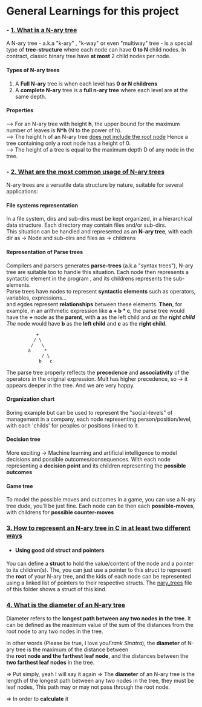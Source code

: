 # **General Learnings for this project**

### - [**1. What is a N-ary tree**](1)

A N-ary tree - a.k.a "k-ary" , "k-way" or even "multiway" tree - is a special type of **tree-structure** where each node can have **0 to N** child nodes. In contract, classic binary tree have **at most** 2 child nodes per node.

#### **Types of N-ary trees**<br>

1. A **Full N-ary** tree is when each level has **0 or N childrens**
2. A **complete N-ary** tree is a **full n-ary tree** where each level are at the same depth.

#### **Properties**

--> For an N-ary tree with height **h**, the upper bound for the maximum number of leaves is **N^h** (N to the power of h). <br>
--> The height h of an N-ary tree <u>does not include the root node</u> Hence a tree containing only a root node has a height of 0. <br>
--> The height of a tree is equal to the maximum depth D of any node in the tree.

### - [**2. What are the most common usage of N-ary trees**](2)

N-ary trees are a versatile data structure by nature, suitable for several applications: <br>

#### **File systems representation**

In a file system, dirs and sub-dirs must be kept organized, in a hierarchical data structure. Each directory may contain files and/or sub-dirs. <br>
This situation can be handled and represented as an **N-ary tree**, with each dir as -> Node and sub-dirs and files as -> childrens <br>

#### **Representation of Parse trees**

Compilers and parsers generates **parse-trees** (a.k.a "syntax trees"), N-ary tree are suitable too to handle this situation. Each node then represents a syntactic element in the program , and its childrens represents the sub-elements. <br>
Parse trees have nodes to represent **syntactic elements** such as operators, variables, expressions...<br> and egdes represent **relationships** between these elements.
**Then**, for example, in an arithmetic expression like **a + b \* c**, the parse tree would have the **+** node as the **parent**, with **a** as the left child and <strong>_</strong> as the **right child** The <strong>_</strong> node would have **b** as the **left child** and **c** as the **right child.**

```
           +
		  / \
	     /   \
		a     *
		     / \
			b   c
```

The parse tree properly reflects the **precedence** and **associativity** of the operators in the original expression. Mult has higher precedence, so -> it appears deeper in the tree. And we are very happy.

#### **Organization chart**

Boring example but can be used to represent the "social-levels" of management in a company, each node representing person/position/level, with each 'childs' for peoples or positions linked to it.

#### **Decision tree**

More exciting -> Machine learning and artificial intelligence to model decisions and possible outcomes/consequences. With each node representing a **decision point** and its children representing the **possible outcomes**

#### **Game tree**

To model the possible moves and outcomes in a game, you can use a N-ary tree dude, you'll be just fine. Each node can be then each **possible-moves**, with childrens for **possible counter-moves**

### [**3. How to represent an N-ary tree in C in at least two different ways**](3)

- #### **Using good old struct and pointers**

You can define a **struct** to hold the value/content of the node and a pointer to its children(s). The, you can just use a pointer to this struct to represent the **root** of your N-ary tree, and the kids of each node can be represented using a linked list of pointers to their respective structs. The [nary_trees](./nary_trees.h) file of this folder shows a struct of this kind.

### [**4. What is the diameter of an N-ary tree**](#4)

Diameter refers to the **longest path between any two nodes in the tree**. It can be defined as the maximum value of the sum of the distances from the <br>
root node to any two nodes in the tree. <br>

In other words (<quote>Please be true, I love you</quote><i>Frank Sinatra</i>), the **diameter** of N-ary tree is the maximum of the distance between <br>
the **root node and the farthest leaf node**, and the distances between the **two farthest leaf nodes** in the tree.

=> Put simply, yeah I will say it again => The **diameter** of an N-ary tree is the length of the longest path between any two nodes in the tree, they must be leaf nodes, This path may or may not pass through the root node.

=> In order to **calculate** it
